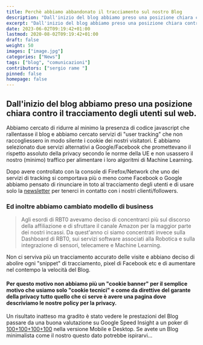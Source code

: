 ```yaml
---
title: Perchè abbiamo abbandonato il tracciamento sul nostro Blog
description: "Dall'inizio del blog abbiamo preso una posizione chiara contro il tracciamento sul web e da quando ci siamo resi conto che il nostro vecchio fornitore di dati utente si comportava più o meno come Facebook o Google abbiamo pensato di rinunciare in toto la tracciamento degli utenti e di usare solo la newsletter per tenerci in contatto con chi ci segue dal 2018."
excerpt: "Dall'inizio del blog abbiamo preso una posizione chiara contro il tracciamento sul web e da quando ci siamo resi conto che il nostro vecchio fornitore di dati utente si comportava più o meno come Facebook o Google abbiamo pensato di rinunciare in toto la tracciamento degli utenti e di usare solo la newsletter per tenerci in contatto con chi ci segue dal 2018."
date: 2023-06-02T09:19:42+01:00
lastmod: 2020-08-02T09:19:42+01:00
draft: false
weight: 50
images: ["image.jpg"]
categories: ["News"]
tags: ["blog", "comunicazioni"]
contributors: ["sergio rame "]
pinned: false
homepage: false
---
```


## Dall'inizio del blog abbiamo preso una posizione chiara contro il tracciamento degli utenti sul web.


Abbiamo cercato di ridurre al minimo la presenza di codice javascript che rallentasse il blog e abbiamo cercato servizi di "user tracking" che non raccogliessero in modo silente i cookie dei nostri visitatori. E abbiamo selezionato due servizi alternativi a Google/Facebook che promettevano il rispetto assoluto della privacy secondo le norme della UE e non usassero il nostro (minimo) traffico per alimentare i loro algoritmi di Machine Learning.

Dopo avere controllato con la console di Firefox/Network che uno dei servizi di tracking si comportava più o meno come Facebook o Google abbiamo pensato di rinunciare in toto al tracciamento degli utenti e di usare solo la [newsletter](https://www.robotdazero.it/newsletter/) per tenerci in contatto con i nostri clienti/followers.

### Ed inoltre abbiamo cambiato modello di business

> Agli esordi di RBT0 avevamo deciso di concentrarci più sul discorso della affiliazione e di sfruttare il canale Amazon per la maggior parte dei nostri incassi. Da quest'anno ci siamo concentrati invece sulla Dashboard di RBT0, sui servizi software associati alla Robotica e sulla integrazione di sensori, telecamere e Machine Learning.

Non ci serviva più un tracciamento accurato delle visite e abbiano deciso di abolire ogni "snippet" di tracciamento, pixel di Facebook etc e di aumentare nel contempo la velocità del Blog.

#### Per questo motivo non abbiamo più un "cookie banner" per il semplice motivo che usiamo solo "cookie tecnici" e come da direttive del garante della privacy tutto quello che ci serve è avere una pagina dove descriviamo le nostre policy per la privacy.

Un risultato inatteso ma gradito è stato vedere le prestazioni del Blog passare da una buona valutazione su Google Speed Insight a un poker di [100+100+100+100](https://pagespeed.web.dev/analysis/https-www-robotdazero-it/y2yp1eooyr?form_factor=mobile) nella versione Mobile e Desktop. Se avete un Blog minimalista come il nostro questo dato potrebbe ispirarvi...
